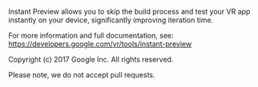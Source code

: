 Instant Preview allows you to skip the build process and test your VR app instantly on your device, significantly improving iteration time.

For more information and full documentation, see: https://developers.google.com/vr/tools/instant-preview

Copyright (c) 2017 Google Inc. All rights reserved.

Please note, we do not accept pull requests.
